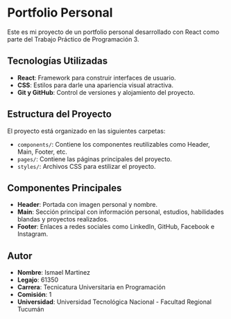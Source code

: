 # Portfolio Personal

Este es mi proyecto de un portfolio personal desarrollado con React como parte del Trabajo Práctico de Programación 3.

## Tecnologías Utilizadas
- **React**: Framework para construir interfaces de usuario.
- **CSS**: Estilos para darle una apariencia visual atractiva.
- **Git y GitHub**: Control de versiones y alojamiento del proyecto.

## Estructura del Proyecto
El proyecto está organizado en las siguientes carpetas:
- `components/`: Contiene los componentes reutilizables como Header, Main, Footer, etc.
- `pages/`: Contiene las páginas principales del proyecto.
- `styles/`: Archivos CSS para estilizar el proyecto.

## Componentes Principales
- **Header**: Portada con imagen personal y nombre.
- **Main**: Sección principal con información personal, estudios, habilidades blandas y proyectos realizados.
- **Footer**: Enlaces a redes sociales como LinkedIn, GitHub, Facebook e Instagram.

## Autor
- **Nombre**: Ismael Martinez
- **Legajo**: 61350
- **Carrera**: Tecnicatura Universitaria en Programación
- **Comisión**: 1
- **Universidad**: Universidad Tecnológica Nacional - Facultad Regional Tucumán